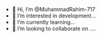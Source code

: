 - 👋 Hi, I’m @MuhammadRahim-717
- 👀 I’m interested in development...
- 🌱 I’m currently learning...
- 💞️ I’m looking to collaborate on ....

<!---
MuhammadRahim-717/MuhammadRahim-717 is a ✨ special ✨ repository because its `README.md` (this file) appears on your GitHub profile.
You can click the Preview link to take a look at your changes.
--->
